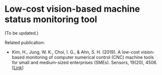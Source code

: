 # Low-cost vision-based machine status monitoring tool 

(To be updated.) 

Related publication:
- Kim, H., Jung, W. K., Choi, I. G., & Ahn, S. H. (2019). A low-cost vision-based monitoring of computer numerical control (CNC) machine tools for small and medium-sized enterprises (SMEs). Sensors, 19(20), 4506. [[Link](https://doi.org/10.3390/s19204506)]
